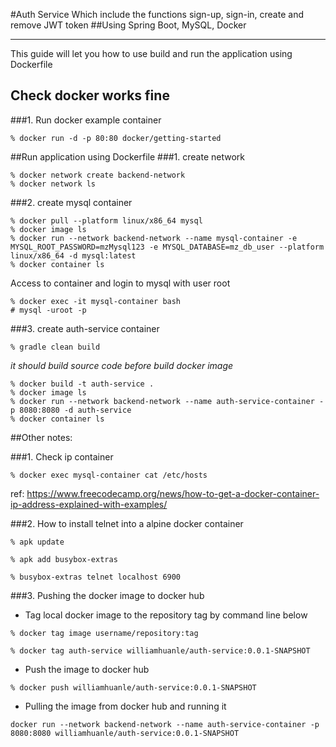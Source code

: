 #Auth Service
Which include the functions sign-up, sign-in, create and remove JWT token
##Using Spring Boot, MySQL, Docker

- --
This guide will let you how to use build and run the application using Dockerfile

## Check docker works fine
###1. Run docker example container
```
% docker run -d -p 80:80 docker/getting-started
```

##Run application using Dockerfile
###1. create network
```
% docker network create backend-network
% docker network ls
```

###2. create mysql container
```
% docker pull --platform linux/x86_64 mysql
% docker image ls
% docker run --network backend-network --name mysql-container -e MYSQL_ROOT_PASSWORD=mzMysql123 -e MYSQL_DATABASE=mz_db_user --platform linux/x86_64 -d mysql:latest
% docker container ls
```

Access to container and login to mysql with user root

```
% docker exec -it mysql-container bash
# mysql -uroot -p
```

###3. create auth-service container
```
% gradle clean build
```
_it should build source code before build docker image_
```
% docker build -t auth-service .
% docker image ls
% docker run --network backend-network --name auth-service-container -p 8080:8080 -d auth-service
% docker container ls
```

##Other notes:

###1. Check ip container

```
% docker exec mysql-container cat /etc/hosts
```
ref: https://www.freecodecamp.org/news/how-to-get-a-docker-container-ip-address-explained-with-examples/

###2. How to install telnet into a alpine docker container
```
% apk update

% apk add busybox-extras

% busybox-extras telnet localhost 6900
```

###3. Pushing the docker image to docker hub
- Tag local docker image to the repository tag by command line below
```
% docker tag image username/repository:tag
```
```
% docker tag auth-service williamhuanle/auth-service:0.0.1-SNAPSHOT
```
- Push the image to docker hub
```
% docker push williamhuanle/auth-service:0.0.1-SNAPSHOT 
```

- Pulling the image from docker hub and running it

```
docker run --network backend-network --name auth-service-container -p 8080:8080 williamhuanle/auth-service:0.0.1-SNAPSHOT
```
